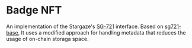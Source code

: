 # Badge NFT

An implementation of the Stargaze's [SG-721](https://github.com/public-awesome/launchpad/tree/main/packages/sg721) interface. Based on [sg721-base](https://github.com/public-awesome/launchpad/tree/main/contracts/sg721-base), It uses a modified approach for handling metadata that reduces the usage of on-chain storaga space.
